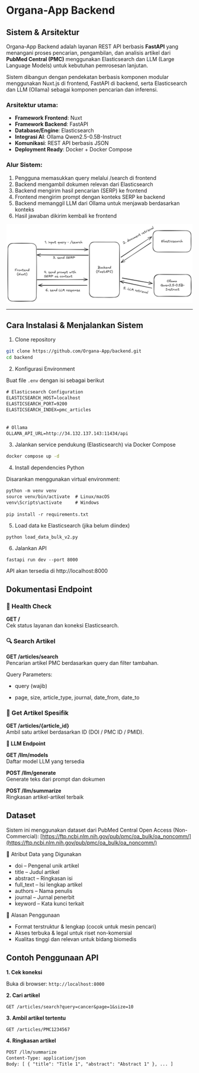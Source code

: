 # Organa-App Backend

## Sistem & Arsitektur

Organa-App Backend adalah layanan REST API berbasis **FastAPI** yang menangani proses pencarian, pengambilan, dan analisis artikel dari **PubMed Central (PMC)** menggunakan Elasticsearch dan LLM (Large Language Models) untuk kebutuhan pemrosesan lanjutan.

Sistem dibangun dengan pendekatan berbasis komponen modular menggunakan Nuxt.js di frontend, FastAPI di backend, serta Elasticsearch dan LLM (Ollama) sebagai komponen pencarian dan inferensi.


### Arsitektur utama:

- **Framework Frontend**: Nuxt
- **Framework Backend**: FastAPI
- **Database/Engine**: Elasticsearch
- **Integrasi AI**: Ollama Qwen2.5-0.5B-Instruct
- **Komunikasi**: REST API berbasis JSON
- **Deployment Ready**: Docker + Docker Compose

### Alur Sistem:
1. Pengguna memasukkan query melalui /search di frontend
2. Backend mengambil dokumen relevan dari Elasticsearch
3. Backend mengirim hasil pencarian (SERP) ke frontend
4. Frontend mengirim prompt dengan konteks SERP ke backend
5. Backend memanggil LLM dari Ollama untuk menjawab berdasarkan konteks
6. Hasil jawaban dikirim kembali ke frontend


![Diagram Arsitektur](./arsitektur.png)

---

## Cara Instalasi & Menjalankan Sistem

1. Clone repository

```bash
git clone https://github.com/Organa-App/backend.git
cd backend
```
2. Konfigurasi Environment

Buat file `.env` dengan isi sebagai berikut
```
# Elasticsearch Configuration
ELASTICSEARCH_HOST=localhost
ELASTICSEARCH_PORT=9200
ELASTICSEARCH_INDEX=pmc_articles


# Ollama
OLLAMA_API_URL=http://34.132.137.143:11434/api
```

3. Jalankan service pendukung (Elasticsearch) via Docker Compose
```bash
docker compose up -d
```

4. Install dependencies Python

Disarankan menggunakan virtual environment:

```
python -m venv venv
source venv/bin/activate  # Linux/macOS
venv\Scripts\activate     # Windows

pip install -r requirements.txt
```

5. Load data ke Elasticsearch (jika belum diindex)
```
python load_data_bulk_v2.py
```

6. Jalankan API

```
fastapi run dev --port 8000
```

API akan tersedia di http://localhost:8000



## Dokumentasi Endpoint

### 🔁 Health Check
**GET /** <br>
Cek status layanan dan koneksi Elasticsearch.


### 🔍 Search Artikel
**GET /articles/search**  <br>
Pencarian artikel PMC berdasarkan query dan filter tambahan.

Query Parameters:

- query (wajib)

- page, size, article_type, journal, date_from, date_to

### 📄 Get Artikel Spesifik
**GET /articles/{article_id}** <br>
Ambil satu artikel berdasarkan ID (DOI / PMC ID / PMID).


**🤖 LLM Endpoint**

**GET /llm/models** <br>
Daftar model LLM yang tersedia

**POST /llm/generate** <br>
Generate teks dari prompt dan dokumen

**POST /llm/summarize** <br>
Ringkasan artikel-artikel terbaik



## Dataset
Sistem ini menggunakan dataset dari PubMed Central Open Access (Non-Commercial):
[https://ftp.ncbi.nlm.nih.gov/pub/pmc/oa_bulk/oa_noncomm/](https://ftp.ncbi.nlm.nih.gov/pub/pmc/oa_bulk/oa_noncomm/)

🔖 Atribut Data yang Digunakan

- doi – Pengenal unik artikel
- title – Judul artikel
- abstract – Ringkasan isi
- full_text – Isi lengkap artikel
- authors – Nama penulis
- journal – Jurnal penerbit
- keyword – Kata kunci terkait


🎯 Alasan Penggunaan

- Format terstruktur & lengkap (cocok untuk mesin pencari)
- Akses terbuka & legal untuk riset non-komersial
- Kualitas tinggi dan relevan untuk bidang biomedis



## Contoh Penggunaan API

**1. Cek koneksi**

Buka di browser: `http://localhost:8000`


**2. Cari artikel**
```http
GET /articles/search?query=cancer&page=1&size=10
```

**3. Ambil artikel tertentu**
```http
GET /articles/PMC1234567
```

**4. Ringkasan artikel**
```http
POST /llm/summarize
Content-Type: application/json
Body: [ { "title": "Title 1", "abstract": "Abstract 1" }, ... ]
```